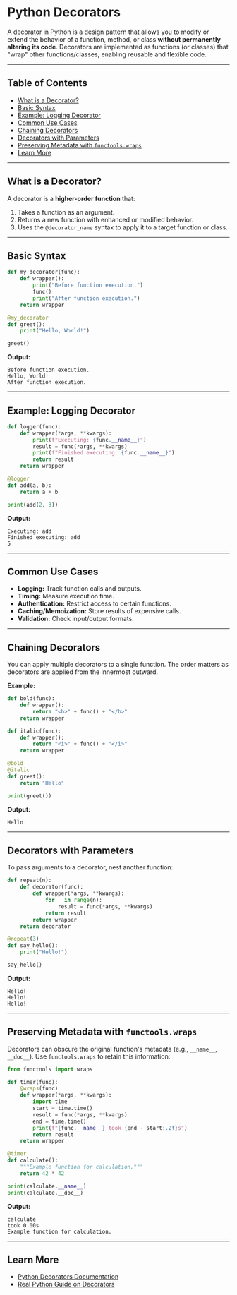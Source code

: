 # Python Decorators

A decorator in Python is a design pattern that allows you to modify or extend the behavior of a function, method, or class **without permanently altering its code**. Decorators are implemented as functions (or classes) that "wrap" other functions/classes, enabling reusable and flexible code.

---

## Table of Contents
- [What is a Decorator?](#what-is-a-decorator)
- [Basic Syntax](#basic-syntax)
- [Example: Logging Decorator](#example-logging-decorator)
- [Common Use Cases](#common-use-cases)
- [Chaining Decorators](#chaining-decorators)
- [Decorators with Parameters](#decorators-with-parameters)
- [Preserving Metadata with `functools.wraps`](#preserving-metadata-with-functoolswraps)
- [Learn More](#learn-more)

---

## What is a Decorator?

A decorator is a **higher-order function** that:

1. Takes a function as an argument.
2. Returns a new function with enhanced or modified behavior.
3. Uses the `@decorator_name` syntax to apply it to a target function or class.

---

## Basic Syntax

```python
def my_decorator(func):
    def wrapper():
        print("Before function execution.")
        func()
        print("After function execution.")
    return wrapper

@my_decorator
def greet():
    print("Hello, World!")

greet()
```

**Output:**
```
Before function execution.
Hello, World!
After function execution.
```

---

## Example: Logging Decorator

```python
def logger(func):
    def wrapper(*args, **kwargs):
        print(f"Executing: {func.__name__}")
        result = func(*args, **kwargs)
        print(f"Finished executing: {func.__name__}")
        return result
    return wrapper

@logger
def add(a, b):
    return a + b

print(add(2, 3))
```

**Output:**
```
Executing: add
Finished executing: add
5
```

---

## Common Use Cases

- **Logging:** Track function calls and outputs.
- **Timing:** Measure execution time.
- **Authentication:** Restrict access to certain functions.
- **Caching/Memoization:** Store results of expensive calls.
- **Validation:** Check input/output formats.

---

## Chaining Decorators

You can apply multiple decorators to a single function. The order matters as decorators are applied from the innermost outward.

**Example:**

```python
def bold(func):
    def wrapper():
        return "<b>" + func() + "</b>"
    return wrapper

def italic(func):
    def wrapper():
        return "<i>" + func() + "</i>"
    return wrapper

@bold
@italic
def greet():
    return "Hello"

print(greet())
```

**Output:**
```
Hello
```

---

## Decorators with Parameters

To pass arguments to a decorator, nest another function:

```python
def repeat(n):
    def decorator(func):
        def wrapper(*args, **kwargs):
            for _ in range(n):
                result = func(*args, **kwargs)
            return result
        return wrapper
    return decorator

@repeat(3)
def say_hello():
    print("Hello!")

say_hello()
```

**Output:**
```
Hello!
Hello!
Hello!
```

---

## Preserving Metadata with `functools.wraps`

Decorators can obscure the original function's metadata (e.g., `__name__`, `__doc__`). Use `functools.wraps` to retain this information:

```python
from functools import wraps

def timer(func):
    @wraps(func)
    def wrapper(*args, **kwargs):
        import time
        start = time.time()
        result = func(*args, **kwargs)
        end = time.time()
        print(f"{func.__name__} took {end - start:.2f}s")
        return result
    return wrapper

@timer
def calculate():
    """Example function for calculation."""
    return 42 * 42

print(calculate.__name__)
print(calculate.__doc__)
```

**Output:**
```
calculate
took 0.00s
Example function for calculation.
```

---

## Learn More

- [Python Decorators Documentation](https://docs.python.org/3/glossary.html#term-decorator)
- [Real Python Guide on Decorators](https://realpython.com/primer-on-python-decorators/)
